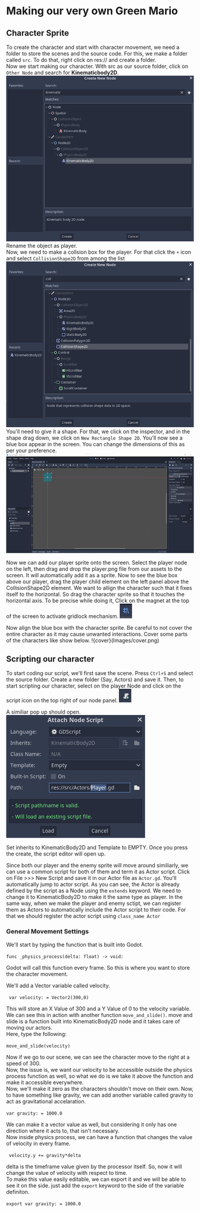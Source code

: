 # Making our very own Green Mario

## Character Sprite
To create the character and start with character movement, we need a folder to store the scenes and the source code. For this, we make a folder called ```src```.
To do that, right click on res:// and create a folder.
<br>
Now we start making our character. With src as our source folder, click on ```Other Node``` and search for <b>Kinematicbody2D</b>.
![k2d](Images/k2d.png)
<br>
Rename the object as player. 
<br>
Now, we need to make a collsion box for the player. For that click the ```+``` icon and select ```CollisionShape2D``` from among the list
![c2d](Images/c2d.png)<br>
You'll need to give it a shape. For that, we click on the inspector, and in the shape drag down, we click on ```New Rectangle Shape 2D```.
You'll now see a blue box appear in the screen. You can change the dimensions of this as per your preference.
![blue](Images/blue.png)<br>

Now we can add our player sprite onto the screen. Select the player node on the left, then drag and drop the player.png file from our assets to the screen. It will automatically add it as a sprite. Now to see the blue box above our player, drag the player child element on the left panel above the CollisionShape2D element.
We want to allign the character such that it fixes itself to the horizontal. So drag the character sprite so that it touches the horizontal axis. To be precise while doing it, Click on the magnet at the top of the screen to activate gridlock mechanism.
![magnet](Images/magnet.png)

Now align the blue box with the character sprite. Be careful to not cover the entire character as it may cause unwanted interactions. Cover some parts of the characters like show below.
!{cover}(Images/cover.png)

## Scripting our character
To start coding our script, we'll first save the scene. Press ```Ctrl+S``` and select the source folder. Create a new folder (Say, Actors) and save it.
Then, to start scripting our character, select on the player Node and click on the script icon on the top right of our node panel.
![script](Images/script.png)

A similiar pop up should open.<br>
![scriptpop](Images/scriptpop.png)

Set inherits to KinematicBody2D and Template to EMPTY. Once you press the create, the script editor will open up.

Since both our player and the enemy sprite will move around similiarly, we can use a common script for both of them and term it as Actor script.
Click on File >>> New Script and save it in our Actor file as ```Actor.gd```. You'll automatically jump to actor script.
As you can see, the Actor is already defined by the script as a Node using the ```extends``` keyword. We need to change it to KinematicBody2D to make it the same type as player. 
In the same way, when we make the player and enemy sctipt, we can register them as Actors to automatically include the Actor script to their code. For that we should register the actor script using ```class_name Actor```


### General Movement Settings
We'll start by typing the function that is built into Godot.

```func _physics_process(delta: float) -> void:```

Godot will call this function every frame. So this is where you want to store the character movement.

We'll add a Vector variable called velocity. 

``` var velocity: = Vector2(300,0)```

This will store an X Value of 300 and a Y Value of 0 to the velocity variable. We can see this in action with another function ```move_and_slide()```. move and slide is a function built into KinematicBody2D node and it takes care of moving our actors.<br>
Here, type the following:

```move_and_slide(velocity)```

Now if we go to our scene, we can see the character move to the right at a speed of 300. 
<br>
Now, the issue is, we want our velocity to be accessible outside the physics process function as well, so what we do is we take it above the function and make it accessible everywhere.
<br> Now, we'll make it zero as the characters shouldn't move on their own. Now, to have something like gravity, we can add another variable called gravity to act as gravitational accelaration.

```var gravity: = 1000.0```

We can make it a vector value as well, but considering it only has one direction where it acts to, that isn't necessary.
<br>
Now inside physics process, we can have a function that changes the value of velocity in every frame.

``` velocity.y += gravity*delta```

delta is the timeframe value given by the processor itself. So, now it will change the value of velocity with respect to time.
<br>
To make this value easily editable, we can export it and we will be able to see it on the side. just add the ```export``` keyword to the side of the variable definiton.

```export var gravity: = 1000.0```


